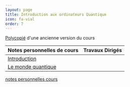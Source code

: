 ```yaml
---
layout: page
title: Introduction aux ordinateurs Quantique 
icon: fa-vial
order: 7
---
```


[Polycopié](http://dept-info.labri.fr/~ges/ENSEIGNEMENT/CALCULQ/polycop_calculq.pdf) d'une ancienne version du cours 

| Notes personnelles de cours | Travaux Dirigés |
| :--                         | :--             |
| [Introduction]              |                 |
| [Le monde quantique]        |                 |


[Introduction]:/assets/md/quantique/cours1
[Le monde quantique]:/assets/md/quantique/cours2

[notes personnelles cours](/assets/md/quantique/cours1)
